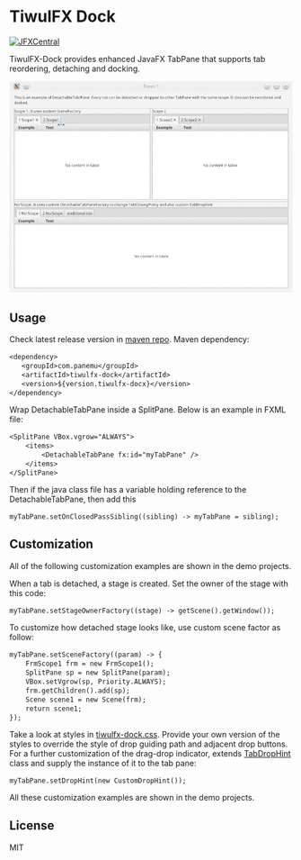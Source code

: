 # TiwulFX Dock

[![JFXCentral](https://img.shields.io/badge/Find_me_on-JFXCentral-blue?logo=googlechrome&logoColor=white)](https://www.jfx-central.com/libraries/tiwulfxdock)

TiwulFX-Dock provides enhanced JavaFX TabPane that supports tab reordering, detaching and docking.

![Demo](media/tiwulfx-dock-demo.gif)

## Usage

Check latest release version in [maven repo](https://repo1.maven.org/maven2/com/panemu/tiwulfx-dock/). Maven dependency:
```
<dependency>
   <groupId>com.panemu</groupId>
   <artifactId>tiwulfx-dock</artifactId>
   <version>${version.tiwulfx-docx}</version>
</dependency>
```

Wrap DetachableTabPane inside a SplitPane. Below is an example in FXML file:
```
<SplitPane VBox.vgrow="ALWAYS">
	<items>
		<DetachableTabPane fx:id="myTabPane" />
	</items>
</SplitPane>
```

Then if the java class file has a variable holding reference to the DetachableTabPane, then add this
```
myTabPane.setOnClosedPassSibling((sibling) -> myTabPane = sibling);
```

## Customization

All of the following customization examples are shown in the demo projects.

When a tab is detached, a stage is created. Set the owner of the stage with this code:
```
myTabPane.setStageOwnerFactory((stage) -> getScene().getWindow());
```

To customize how detached stage looks like, use custom scene factor as follow:
```
myTabPane.setSceneFactory((param) -> {
	FrmScope1 frm = new FrmScope1();
	SplitPane sp = new SplitPane(param);
	VBox.setVgrow(sp, Priority.ALWAYS);
	frm.getChildren().add(sp);
	Scene scene1 = new Scene(frm);
	return scene1;
});
```

Take a look at styles in [tiwulfx-dock.css](https://github.com/panemu/tiwulfx-dock/blob/main/src/main/resources/com/panemu/tiwulfx/control/dock/tiwulfx-dock.css).
Provide your own version of the styles to override the style of drop guiding path and adjacent drop buttons. For a further customization of the drag-drop indicator, extends [TabDropHint](https://github.com/panemu/tiwulfx-dock/blob/main/src/main/java/com/panemu/tiwulfx/control/dock/TabDropHint.java) class
and supply the instance of it to the tab pane:
```
myTabPane.setDropHint(new CustomDropHint());
```

All these customization examples are shown in the demo projects.


## License

MIT

